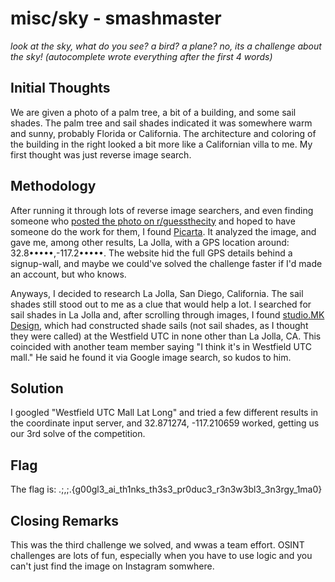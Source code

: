 # misc/sky - smashmaster
*look at the sky, what do you see? a bird? a plane? no, its a challenge about the sky! (autocomplete wrote everything after the first 4 words)*


## Initial Thoughts
We are given a photo of a palm tree, a bit of a building, and some sail shades. The palm tree and sail shades indicated it was somewhere warm and sunny, probably Florida or California. The architecture and coloring of the
building in the right looked a bit more like a Californian villa to me. My first thought was just reverse image search.


## Methodology
After running it through lots of reverse image searchers, and even finding someone who [posted the photo on r/guessthecity](https://www.reddit.com/r/guessthecity/comments/1lb0vva/guess_this_city/) and hoped to have someone
do the work for them, I found [Picarta](https://picarta.ai/). It analyzed the image, and gave me, among other results, La Jolla, with a GPS location around: 32.8•••••,-117.2•••••. The website hid the full GPS details behind
a signup-wall, and maybe we could've solved the challenge faster if I'd made an account, but who knows.

Anyways, I decided to research La Jolla, San Diego, California. The sail shades still stood out to me as a clue that would help a lot. I searched for sail shades in La Jolla and, after scrolling through images, I found
[studio.MK Design](https://www.studiomkdesign.com/tensile-structures), which had constructed shade sails (not sail shades, as I thought they were called) at the Westfield UTC in none other than La Jolla, CA. This coincided
with another team member saying "I think it's in Westfield UTC mall." He said he found it via Google image search, so kudos to him.


## Solution
I googled "Westfield UTC Mall Lat Long" and tried a few different results in the coordinate input server, and 32.871274, -117.210659 worked, getting us our 3rd solve of the competition.


## Flag
The flag is: .;,;.{g00gl3_ai_th1nks_th3s3_pr0duc3_r3n3w3bl3_3n3rgy_1ma0}

## Closing Remarks
This was the third challenge we solved, and wwas a team effort. OSINT challenges are lots of fun, especially when you have to use logic and you can't just find the image on Instagram somwhere.
